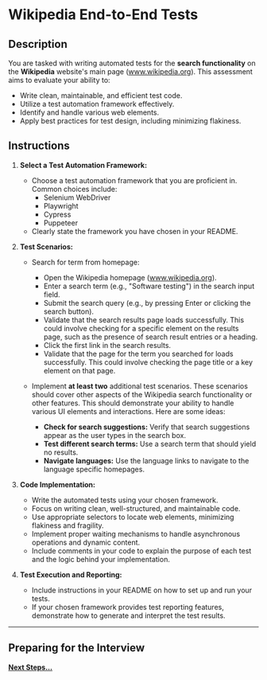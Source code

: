 # Wikipedia End-to-End Tests

## Description

You are tasked with writing automated tests for the **search functionality** on the **Wikipedia** website's main page (www.wikipedia.org). This assessment aims to evaluate your ability to:

- Write clean, maintainable, and efficient test code.
- Utilize a test automation framework effectively.
- Identify and handle various web elements.
- Apply best practices for test design, including minimizing flakiness.

## Instructions

1.  **Select a Test Automation Framework:**

    - Choose a test automation framework that you are proficient in. Common choices include:
      - Selenium WebDriver
      - Playwright
      - Cypress
      - Puppeteer
    - Clearly state the framework you have chosen in your README.

2.  **Test Scenarios:**

    - Search for term from homepage:

      - Open the Wikipedia homepage (www.wikipedia.org).
      - Enter a search term (e.g., "Software testing") in the search input field.
      - Submit the search query (e.g., by pressing Enter or clicking the search button).
      - Validate that the search results page loads successfully. This could involve checking for a specific element on the results page, such as the presence of search result entries or a heading.
      - Click the first link in the search results.
      - Validate that the page for the term you searched for loads successfully. This could involve checking the page title or a key element on that page.

    - Implement **at least two** additional test scenarios. These scenarios should cover other aspects of the Wikipedia search functionality or other features. This should demonstrate your ability to handle various UI elements and interactions. Here are some ideas:

      - **Check for search suggestions:** Verify that search suggestions appear as the user types in the search box.
      - **Test different search terms:** Use a search term that should yield no results.
      - **Navigate languages:** Use the language links to navigate to the language specific homepages.

3.  **Code Implementation:**

    - Write the automated tests using your chosen framework.
    - Focus on writing clean, well-structured, and maintainable code.
    - Use appropriate selectors to locate web elements, minimizing flakiness and fragility.
    - Implement proper waiting mechanisms to handle asynchronous operations and dynamic content.
    - Include comments in your code to explain the purpose of each test and the logic behind your implementation.

4.  **Test Execution and Reporting:**

    - Include instructions in your README on how to set up and run your tests.
    - If your chosen framework provides test reporting features, demonstrate how to generate and interpret the test results.

---

## Preparing for the Interview

**[Next Steps...](../../next-steps.md)**
